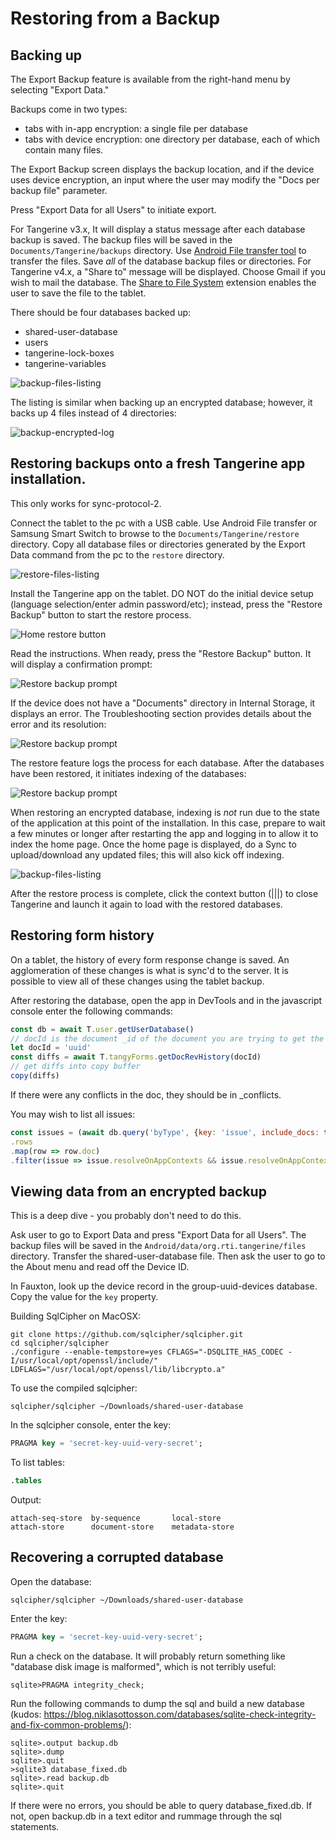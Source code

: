 # Restoring from a Backup

## Backing up

The Export Backup feature is available from the right-hand menu by selecting "Export Data." 

Backups come in two types:
- tabs with in-app encryption: a single file per database
- tabs with device encryption: one directory per database, each of which contain many files.

The Export Backup screen displays the backup location, and if the device uses device encryption, an input where the user may modify the "Docs per backup file" parameter. 

Press "Export Data for all Users" to initiate export.

For Tangerine v3.x, It will display a status message after each database backup is saved. The backup files will be saved in the `Documents/Tangerine/backups` directory. Use [Android File transfer tool](https://www.android.com/filetransfer/) to transfer the files. Save *all* of the database backup files or directories. 
For Tangerine v4.x, a "Share to" message will be displayed. Choose Gmail if you wish to mail the database. The [Share to File System](https://play.google.com/store/apps/details?id=com.boxhead.android.sharetofilesystem&hl=en_US&gl=US&pli=1) 
extension enables the user to save the file to the tablet.

There should be four databases backed up:

- shared-user-database
- users
- tangerine-lock-boxes
- tangerine-variables

![backup-files-listing](./assets/backup-progress-and-ui.jpg )

The listing is similar when backing up an encrypted database; however, it backs up 4 files instead of 4 directories:

![backup-encrypted-log](./assets/backup-encrypted-log.jpg )

## Restoring backups onto a fresh Tangerine app installation.

This only works for sync-protocol-2. 

Connect the tablet to the pc with a USB cable. Use Android File transfer or Samsung Smart Switch to browse to the `Documents/Tangerine/restore` directory. Copy all database files or directories generated by the Export Data command from the pc to the `restore` directory. 

![restore-files-listing](./assets/restore-files-listing.jpg )

Install the Tangerine app on the tablet.  DO NOT do the initial device setup (language selection/enter admin password/etc); instead, press the "Restore Backup" button to start the restore process. 

![Home restore button](./assets/home-restore-button.jpg )

Read the instructions. When ready, press the "Restore Backup" button. It will display a confirmation prompt:

![Restore backup prompt](./assets/confirm-restore-prompt.jpg )

If the device does not have a "Documents" directory in Internal Storage, it displays an error. The Troubleshooting section provides details about the error and its resolution:

![Restore backup prompt](./assets/restore-troubleshooting-error.jpg )

The restore feature logs the process for each database. After the databases have been restored, it initiates indexing of the databases:

![Restore backup prompt](./assets/restore-optimizing.jpg )

When restoring an encrypted database, indexing is *not* run due to the state of the application at this point of the installation. In this case, prepare to wait a few minutes or longer after restarting the app and logging in to allow it to index the home page. Once the home page is displayed, do a Sync to upload/download any updated files; this will also kick off indexing.

![backup-files-listing](./assets/restore-encrypted.jpg )

After the restore process is complete, click the context button (|||) to close Tangerine and launch it again to load with the restored databases.

## Restoring form history

On a tablet, the history of every form response change is saved. An agglomeration of these changes is what is sync'd to the server. It is possible to view all of these changes using the tablet backup.

After restoring the database, open the app in DevTools and in the javascript console enter the following commands:

```javascript
const db = await T.user.getUserDatabase()
// docId is the document _id of the document you are trying to get the history from.
let docId = 'uuid'
const diffs = await T.tangyForms.getDocRevHistory(docId)
// get diffs into copy buffer
copy(diffs)
```

If there were any conflicts in the doc, they should be in _conflicts.

You may wish to list all issues:
```javascript
const issues = (await db.query('byType', {key: 'issue', include_docs: true}))
.rows
.map(row => row.doc)
.filter(issue => issue.resolveOnAppContexts && issue.resolveOnAppContexts.includes('CLIENT'))
```

## Viewing data from an encrypted backup

This is a deep dive - you probably don't need to do this. 

Ask user to go to Export Data and press "Export Data for all Users". The backup files will be saved in the `Android/data/org.rti.tangerine/files` directory. Transfer the shared-user-database file. Then ask the user to go to the About menu and read off the Device ID. 

In Fauxton, look up the device record in the group-uuid-devices database. Copy the value for the `key` property.

Building SqlCipher on MacOSX:

```shell script
git clone https://github.com/sqlcipher/sqlcipher.git
cd sqlcipher/sqlcipher
./configure --enable-tempstore=yes CFLAGS="-DSQLITE_HAS_CODEC -I/usr/local/opt/openssl/include/" LDFLAGS="/usr/local/opt/openssl/lib/libcrypto.a"
```

To use the compiled sqlcipher:

```shell script
sqlcipher/sqlcipher ~/Downloads/shared-user-database
```
In the sqlcipher console, enter the key:

```sql
PRAGMA key = 'secret-key-uuid-very-secret';
```

To list tables:

```sql
.tables
```
Output: 
```shell script
attach-seq-store  by-sequence       local-store
attach-store      document-store    metadata-store
```

## Recovering a corrupted database

Open the database:

```shell script
sqlcipher/sqlcipher ~/Downloads/shared-user-database
```
Enter the key:

```sql
PRAGMA key = 'secret-key-uuid-very-secret';
```

Run a check on the database. It will probably return something like "database disk image is malformed", which is not terribly useful:

```
sqlite>PRAGMA integrity_check;
```

Run the following commands to dump the sql and build a new database (kudos: https://blog.niklasottosson.com/databases/sqlite-check-integrity-and-fix-common-problems/):

```
sqlite>.output backup.db
sqlite>.dump
sqlite>.quit
>sqlite3 database_fixed.db
sqlite>.read backup.db
sqlite>.quit
```
If there were no errors, you should be able to query database_fixed.db. If not, open backup.db in a text editor and rummage through the sql statements.

